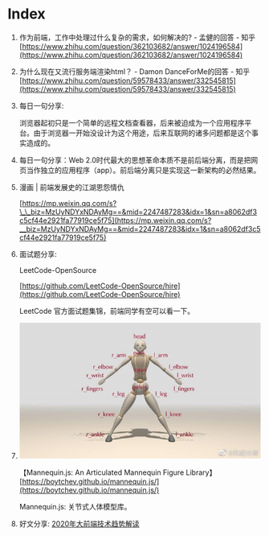 # Index

1. 作为前端，工作中处理过什么复杂的需求，如何解决的? - 孟健的回答 - 知乎 [https://www.zhihu.com/question/362103682/answer/1024196584](https://www.zhihu.com/question/362103682/answer/1024196584)
2. 为什么现在又流行服务端渲染html？ - Damon DanceForMe的回答 - 知乎 [https://www.zhihu.com/question/59578433/answer/332545815](https://www.zhihu.com/question/59578433/answer/332545815)
3. 每日一句分享:

   浏览器起初只是一个简单的远程文档查看器，后来被迫成为一个应用程序平台。由于浏览器一开始没设计为这个用途，后来互联网的诸多问题都是这个事实造成的。

4. 每日一句分享：Web 2.0时代最大的思想革命本质不是前后端分离，而是把网页当作独立的应用程序（app）。前后端分离只是实现这一新架构的必然结果。
5. 漫画 \| 前端发展史的江湖恩怨情仇

   [https://mp.weixin.qq.com/s?\_\_biz=MzUyNDYxNDAyMg==&mid=2247487283&idx=1&sn=a8062df3c5cf44e2921fa77919ce5f75](https://mp.weixin.qq.com/s?__biz=MzUyNDYxNDAyMg==&mid=2247487283&idx=1&sn=a8062df3c5cf44e2921fa77919ce5f75)

6. 面试题分享:

   LeetCode-OpenSource

   [https://github.com/LeetCode-OpenSource/hire](https://github.com/LeetCode-OpenSource/hire)

   LeetCode 官方面试题集锦，前端同学有空可以看一下。

7. ![image-20201207230402682](../../.gitbook/assets/image-20201207230402682%20%281%29.png)

   【Mannequin.js: An Articulated Mannequin Figure Library】[https://boytchev.github.io/mannequin.js/](https://boytchev.github.io/mannequin.js/)

   Mannequin.js: 关节式人体模型库。

8. 好文分享: [2020年大前端技术趋势解读](https://juejin.cn/post/6908713513271689224)


